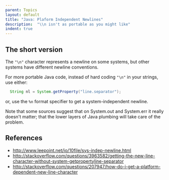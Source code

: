 ```yaml
---
parent: Topics
layout: default
title: "Java: Plaform Independent Newlines"
description:  "\\n isn't as portable as you might like"
indent: true
---
```


## The short version

The `"\n"` character represents a newline on some systems, but other systems have different newline conventions.

For more portable Java code, instead of hard coding `"\n"` in your strings, use either:

```Java
  String nl = System.getProperty("line.separator");
```

or, use the `%n` format specifier to get a system-independent newline.

Note that some sources suggest that on System.out and System.err it really doesn't matter; that the lower layers of Java plumbing will take care of the problem.

## References

* <http://www.leepoint.net/io/10file/sys-indep-newline.html>
* <http://stackoverflow.com/questions/3963582/getting-the-new-line-character-without-system-getpropertyline-separator>
* <http://stackoverflow.com/questions/207947/how-do-i-get-a-platform-dependent-new-line-character>
